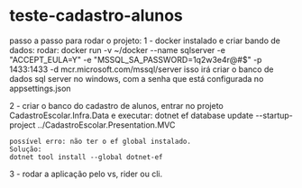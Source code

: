 # teste-cadastro-alunos


passo a passo para rodar o projeto: 
1 - docker instalado e criar bando de dados:
    rodar: docker run -v ~/docker --name sqlserver -e "ACCEPT_EULA=Y" -e "MSSQL_SA_PASSWORD=1q2w3e4r@#$" -p 1433:1433 -d mcr.microsoft.com/mssql/server
    isso irá criar o banco de dados sql server no windows, com a senha que está configurada no appsettings.json
    
2 - criar o banco do cadastro de alunos, entrar no projeto CadastroEscolar.Infra.Data e executar:
    dotnet ef database update --startup-project ../CadastroEscolar.Presentation.MVC
    
    possível erro: não ter o ef global instalado.
    Solução:
    dotnet tool install --global dotnet-ef

3 -  rodar a aplicação pelo vs, rider ou cli.


